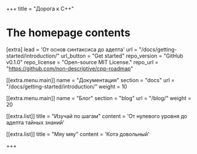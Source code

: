 +++
title = "Дорога к C++"


# The homepage contents
[extra]
lead = 'От основ синтаксиса до адепта'
url = "/docs/getting-started/introduction/"
url_button = "Get started"
repo_version = "GitHub v0.1.0"
repo_license = "Open-source MIT License."
repo_url = "https://github.com/non-descriptive/cpp-roadmap"

[[extra.menu.main]]
name = "Документация"
section = "docs"
url = "/docs/getting-started/introduction/"
weight = 10

[[extra.menu.main]]
name = "Блог"
section = "blog"
url = "/blog/"
weight = 20

[[extra.list]]
title = "Изучай по шагам"
content = 'От нулевого уровня до адепта тайных знаний'

[[extra.list]]
title = "Мяу мяу"
content = 'Котэ довольный'

+++
